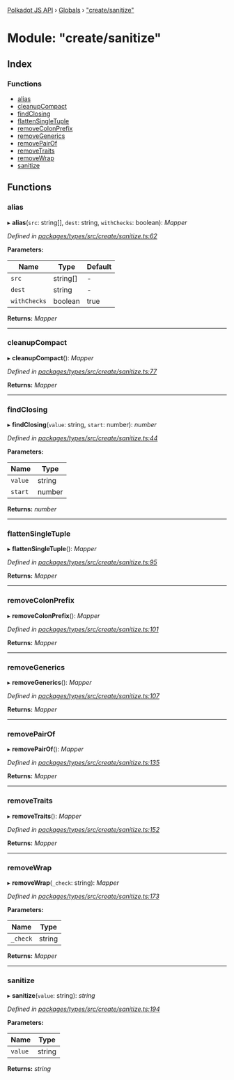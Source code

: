 [Polkadot JS API](../README.md) › [Globals](../globals.md) › ["create/sanitize"](_create_sanitize_.md)

# Module: "create/sanitize"

## Index

### Functions

* [alias](_create_sanitize_.md#alias)
* [cleanupCompact](_create_sanitize_.md#cleanupcompact)
* [findClosing](_create_sanitize_.md#findclosing)
* [flattenSingleTuple](_create_sanitize_.md#flattensingletuple)
* [removeColonPrefix](_create_sanitize_.md#removecolonprefix)
* [removeGenerics](_create_sanitize_.md#removegenerics)
* [removePairOf](_create_sanitize_.md#removepairof)
* [removeTraits](_create_sanitize_.md#removetraits)
* [removeWrap](_create_sanitize_.md#removewrap)
* [sanitize](_create_sanitize_.md#sanitize)

## Functions

###  alias

▸ **alias**(`src`: string[], `dest`: string, `withChecks`: boolean): *Mapper*

*Defined in [packages/types/src/create/sanitize.ts:62](https://github.com/polkadot-js/api/blob/aa37e372dd/packages/types/src/create/sanitize.ts#L62)*

**Parameters:**

Name | Type | Default |
------ | ------ | ------ |
`src` | string[] | - |
`dest` | string | - |
`withChecks` | boolean | true |

**Returns:** *Mapper*

___

###  cleanupCompact

▸ **cleanupCompact**(): *Mapper*

*Defined in [packages/types/src/create/sanitize.ts:77](https://github.com/polkadot-js/api/blob/aa37e372dd/packages/types/src/create/sanitize.ts#L77)*

**Returns:** *Mapper*

___

###  findClosing

▸ **findClosing**(`value`: string, `start`: number): *number*

*Defined in [packages/types/src/create/sanitize.ts:44](https://github.com/polkadot-js/api/blob/aa37e372dd/packages/types/src/create/sanitize.ts#L44)*

**Parameters:**

Name | Type |
------ | ------ |
`value` | string |
`start` | number |

**Returns:** *number*

___

###  flattenSingleTuple

▸ **flattenSingleTuple**(): *Mapper*

*Defined in [packages/types/src/create/sanitize.ts:95](https://github.com/polkadot-js/api/blob/aa37e372dd/packages/types/src/create/sanitize.ts#L95)*

**Returns:** *Mapper*

___

###  removeColonPrefix

▸ **removeColonPrefix**(): *Mapper*

*Defined in [packages/types/src/create/sanitize.ts:101](https://github.com/polkadot-js/api/blob/aa37e372dd/packages/types/src/create/sanitize.ts#L101)*

**Returns:** *Mapper*

___

###  removeGenerics

▸ **removeGenerics**(): *Mapper*

*Defined in [packages/types/src/create/sanitize.ts:107](https://github.com/polkadot-js/api/blob/aa37e372dd/packages/types/src/create/sanitize.ts#L107)*

**Returns:** *Mapper*

___

###  removePairOf

▸ **removePairOf**(): *Mapper*

*Defined in [packages/types/src/create/sanitize.ts:135](https://github.com/polkadot-js/api/blob/aa37e372dd/packages/types/src/create/sanitize.ts#L135)*

**Returns:** *Mapper*

___

###  removeTraits

▸ **removeTraits**(): *Mapper*

*Defined in [packages/types/src/create/sanitize.ts:152](https://github.com/polkadot-js/api/blob/aa37e372dd/packages/types/src/create/sanitize.ts#L152)*

**Returns:** *Mapper*

___

###  removeWrap

▸ **removeWrap**(`_check`: string): *Mapper*

*Defined in [packages/types/src/create/sanitize.ts:173](https://github.com/polkadot-js/api/blob/aa37e372dd/packages/types/src/create/sanitize.ts#L173)*

**Parameters:**

Name | Type |
------ | ------ |
`_check` | string |

**Returns:** *Mapper*

___

###  sanitize

▸ **sanitize**(`value`: string): *string*

*Defined in [packages/types/src/create/sanitize.ts:194](https://github.com/polkadot-js/api/blob/aa37e372dd/packages/types/src/create/sanitize.ts#L194)*

**Parameters:**

Name | Type |
------ | ------ |
`value` | string |

**Returns:** *string*
